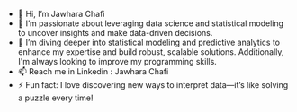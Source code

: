- 👋 Hi, I’m Jawhara Chafi
- 👀 I’m passionate about leveraging data science and statistical modeling to uncover insights and make data-driven decisions. 
- 🌱 I’m diving deeper into statistical modeling and predictive analytics to enhance my expertise and build robust, scalable solutions.
     Additionally, I'm always looking to improve my programming skills.
- 📫 Reach me in Linkedin : Jawhara Chafi
- ⚡ Fun fact: I love discovering new ways to interpret data—it’s like solving a puzzle every time! 

<!---
Jawharachf/Jawharachf is a ✨ special ✨ repository because its `README.md` (this file) appears on your GitHub profile.
You can click the Preview link to take a look at your changes.
--->
